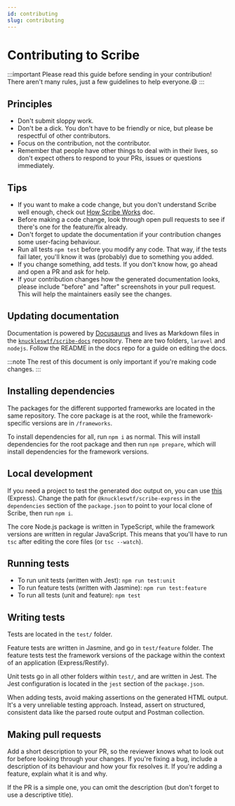 ```yaml
---
id: contributing
slug: contributing
---
```


# Contributing to Scribe

:::important
Please read this guide before sending in your contribution! There aren't many rules, just a few guidelines to help everyone.😄
:::

## Principles
- Don't submit sloppy work.
- Don't be a dick. You don't have to be friendly or nice, but please be respectful of other contributors.
- Focus on the contribution, not the contributor.
- Remember that people have other things to deal with in their lives, so don't expect others to respond to your PRs, issues or questions immediately.

## Tips

- If you want to make a code change, but you don't understand Scribe well enough, check out [How Scribe Works](architecture) doc.
- Before making a code change, look through open pull requests to see if there's one for the feature/fix already.
- Don't forget to update the documentation if your contribution changes some user-facing behaviour.
- Run all tests `npm test` before you modify any code. That way, if the tests fail later, you'll know it was (probably) due to something you added.
- If you change something, add tests. If you don't know how, go ahead and open a PR and ask for help.
- If your contribution changes how the generated documentation looks, please include "before" and "after" screenshots in your pull request. This will help the maintainers easily see the changes.

## Updating documentation

Documentation is powered by [Docusaurus](https://docusaurus.io) and lives as Markdown files in the [`knuckleswtf/scribe-docs`](https://github.com/knuckleswtf/scribe-docs) repository. There are two folders, `laravel` and `nodejs`. Follow the README in the docs repo for a guide on editing the docs.

:::note
The rest of this document is only important if you're making code changes.
:::

## Installing dependencies
The packages for the different supported frameworks are located in the same repository. The core package is at the root, while the framework-specific versions are in `/frameworks`.

To install dependencies for all, run `npm i` as normal. This will install dependencies for the root package and then run `npm prepare`, which will install dependencies for the framework versions.

## Local development
If you need a project to test the generated doc output on, you can use [this](https://github.com/knuckleswtf/SideProjectAPI-express) (Express). Change the path for `@knuckleswtf/scribe-express` in the `dependencies` section of the `package.json` to point to your local clone of Scribe, then run `npm i`.

The core Node.js package is written in TypeScript, while the framework versions are written in regular JavaScript. This means that you'll have to run `tsc` after editing the core files (or `tsc --watch`).

## Running tests
- To run unit tests (written with Jest): `npm run test:unit`
- To run feature tests (written with Jasmine): `npm run test:feature`
- To run all tests (unit and feature): `npm test`

## Writing tests

Tests are located in the `test/` folder. 

Feature tests are written in Jasmine, and go in `test/feature` folder. The feature tests test the framework versions of the package within the context of an application (Express/Restify).

Unit tests go in all other folders within `test/`, and are written in Jest. The Jest configuration is located in the `jest` section of the `package.json`.

When adding tests, avoid making assertions on the generated HTML output. It's a very unreliable testing approach. Instead, assert on structured, consistent data like the parsed route output and Postman collection.

## Making pull requests

Add a short description to your PR, so the reviewer knows what to look out for before looking through your changes. If you're fixing a bug, include a description of its behaviour and how your fix resolves it. If you're adding a feature, explain what it is and why.

If the PR is a simple one, you can omit the description (but don't forget to use a descriptive title).
